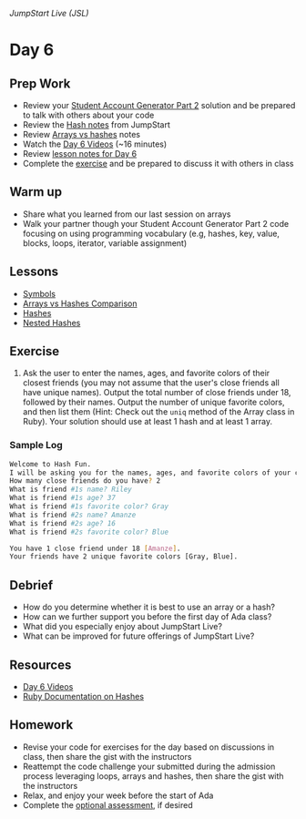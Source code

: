 _JumpStart Live (JSL)_

# Day 6

## Prep Work

* Review your [Student Account Generator Part 2](https://github.com/Ada-Developers-Academy/jump-start/blob/master/learning-to-code/hashes/assignments/account-generator-cont.md) solution and be prepared to talk with others about your code
* Review the [Hash notes](https://github.com/Ada-Developers-Academy/jump-start/tree/master/learning-to-code/hashes#hashes) from JumpStart
* Review [Arrays vs hashes](arrays_vs_hashes.md) notes
* Watch the [Day 6 Videos](https://adaacademy.hosted.panopto.com/Panopto/Pages/Sessions/List.aspx?folderID=1cdf49b7-a75f-434c-a140-8fbd3d344512) (~16 minutes)
* Review [lesson notes for Day 6](#lessons)
* Complete the [exercise](#exercise) and be prepared to discuss it with others in class

## Warm up

* Share what you learned from our last session on arrays
* Walk your partner though your Student Account Generator Part 2 code focusing on using programming vocabulary (e.g, hashes, key, value, blocks, loops, iterator, variable assignment)

## Lessons

* [Symbols](symbols.md)
* [Arrays vs Hashes Comparison](arrays_vs_hashes.md)
* [Hashes](hashes.md)
* [Nested Hashes](nested-hashes.md)

## Exercise

1. Ask the user to enter the names, ages, and favorite colors of their closest friends (you may not assume that the user's close friends all have unique names). Output the total number of close friends under 18, followed by their names. Output the number of unique favorite colors, and then list them (Hint: Check out the `uniq` method of the Array class in Ruby). Your solution should use at least 1 hash and at least 1 array.

### Sample Log

```bash
Welcome to Hash Fun.
I will be asking you for the names, ages, and favorite colors of your closest friends.
How many close friends do you have? 2
What is friend #1s name? Riley
What is friend #1s age? 37
What is friend #1s favorite color? Gray
What is friend #2s name? Amanze
What is friend #2s age? 16
What is friend #2s favorite color? Blue

You have 1 close friend under 18 [Amanze].
Your friends have 2 unique favorite colors [Gray, Blue].
```

## Debrief

* How do you determine whether it is best to use an array or a hash?
* How can we further support you before the first day of Ada class?
* What did you especially enjoy about JumpStart Live?
* What can be improved for future offerings of JumpStart Live?

## Resources

* [Day 6 Videos](https://adaacademy.hosted.panopto.com/Panopto/Pages/Sessions/List.aspx?folderID=1cdf49b7-a75f-434c-a140-8fbd3d344512)
* [Ruby Documentation on Hashes](http://ruby-doc.org/core-2.4.0/Hash.html)

## Homework

* Revise your code for exercises for the day based on discussions in class, then share the gist with the instructors
* Reattempt the code challenge your submitted during the admission process leveraging loops, arrays and hashes, then share the gist with the instructors
* Relax, and enjoy your week before the start of Ada
* Complete the [optional assessment](optional-assessment.md), if desired
